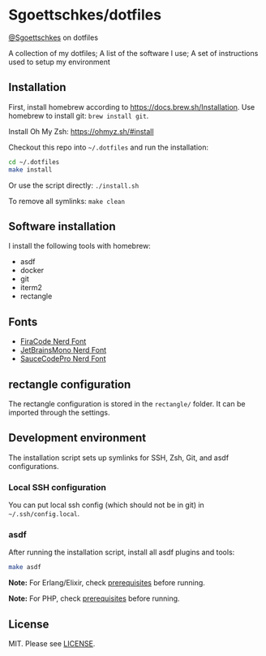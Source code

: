 Sgoettschkes/dotfiles
=====================

[@Sgoettschkes](https://twitter.com/Sgoettschkes) on dotfiles

A collection of my dotfiles; A list of the software I use; A set of instructions used to setup my environment

## Installation

First, install homebrew according to https://docs.brew.sh/Installation. Use homebrew to install git: `brew install git`.

Install Oh My Zsh: https://ohmyz.sh/#install

Checkout this repo into `~/.dotfiles` and run the installation:

```bash
cd ~/.dotfiles
make install
```

Or use the script directly: `./install.sh`

To remove all symlinks: `make clean`

## Software installation

I install the following tools with homebrew:

* asdf
* docker
* git
* iterm2
* rectangle

## Fonts

* [FiraCode Nerd Font](https://github.com/ryanoasis/nerd-fonts/releases/download/v3.4.0/FiraCode.zip)
* [JetBrainsMono Nerd Font](https://github.com/ryanoasis/nerd-fonts/releases/download/v3.4.0/JetBrainsMono.zip)
* [SauceCodePro Nerd Font](https://github.com/ryanoasis/nerd-fonts/releases/download/v3.4.0/SourceCodePro.zip)

## rectangle configuration

The rectangle configuration is stored in the `rectangle/` folder. It can be imported through the settings.

## Development environment

The installation script sets up symlinks for SSH, Zsh, Git, and asdf configurations.

### Local SSH configuration

You can put local ssh config (which should not be in git) in `~/.ssh/config.local`.

### asdf

After running the installation script, install all asdf plugins and tools:

```bash
make asdf
```

**Note:** For Erlang/Elixir, check [prerequisites](https://github.com/asdf-vm/asdf-erlang#before-asdf-install) before running.

**Note:** For PHP, check [prerequisites](https://github.com/asdf-vm/asdf-php#before-asdf-install) before running.

## License

MIT. Please see [LICENSE](LICENSE).
